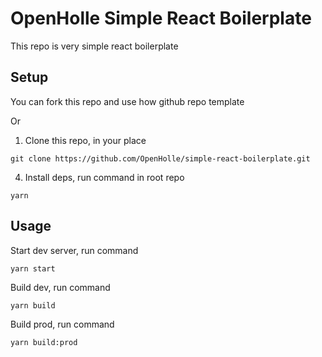 # OpenHolle Simple React Boilerplate
This repo is very simple react boilerplate

## Setup

You can fork this repo and use how github repo template

Or
1. Clone this repo, in your place
```
git clone https://github.com/OpenHolle/simple-react-boilerplate.git
```
4. Install deps, run command in root repo
```
yarn
```

## Usage

Start dev server, run command
```
yarn start
```

Build dev, run command
```
yarn build
```

Build prod, run command
```
yarn build:prod
```
